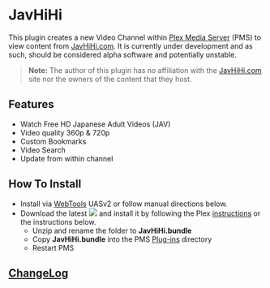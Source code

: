 JavHiHi
=======

This plugin creates a new Video Channel within [Plex Media Server](https://plex.tv/) (PMS) to view content from [JavHiHi.com](http://javhihi.com/). It is currently under development and as such, should be considered alpha software and potentially unstable.

> **Note:** The author of this plugin has no affiliation with the [JavHiHi.com](http://javhihi.com/) site nor the owners of the content that they host.

## Features

- Watch Free HD Japanese Adult Videos (JAV)
- Video quality 360p & 720p
- Custom Bookmarks
- Video Search
- Update from within channel

## How To Install

- Install via [WebTools](https://forums.plex.tv/discussion/126254/rel-webtools-2-0/p1#Discussion_126254) UASv2 or follow manual directions below.
- Download the latest [![](https://img.shields.io/github/release/Nosinden/JavHiHi.bundle.svg?style=flat)](https://github.com/Nosinden/JavHiHi.bundle/releases) and install it by following the Plex [instructions](https://support.plex.tv/hc/en-us/articles/201187656-How-do-I-manually-install-a-channel-) or the instructions below.
  - Unzip and rename the folder to **JavHiHi.bundle**
  - Copy **JavHiHi.bundle** into the PMS [Plug-ins](https://support.plex.tv/hc/en-us/articles/201106098-How-do-I-find-the-Plug-Ins-folder-) directory
  - Restart PMS

## [ChangeLog](Changelog.md#changelog)
